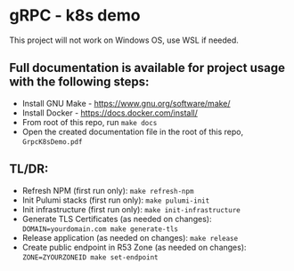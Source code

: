 # gRPC - k8s demo

This project will not work on Windows OS, use WSL if needed.

## Full documentation is available for project usage with the following steps:
- Install GNU Make - https://www.gnu.org/software/make/
- Install Docker - https://docs.docker.com/install/
- From root of this repo, run `make docs`
- Open the created documentation file in the root of this repo, `GrpcK8sDemo.pdf`

## TL/DR:
- Refresh NPM (first run only): `make refresh-npm`
- Init Pulumi stacks (first run only): `make pulumi-init`
- Init infrastructure (first run only): `make init-infrastructure`
- Generate TLS Certificates (as needed on changes): `DOMAIN=yourdomain.com make generate-tls`
- Release application (as needed on changes): `make release`
- Create public endpoint in R53 Zone (as needed on changes): `ZONE=ZYOURZONEID make set-endpoint`
